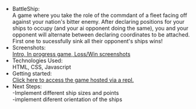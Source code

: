 <ul>
  <li>BattleShip: <br>
    A game where you take the role of the commdant of a fleet facing off against your nation's bitter enemy. After declaring positions for your ships to occupy (and your ai opponent doing the same), you and your opponent will alternate between declaring coordinates to be attached. First one to sucessfully sink all their opponent's ships wins!
  <li> Screenshots:<br>
    <a href="https://imgur.com/a/icRkJCO">Intro, In progress game, Loss/Win screenshots</a>
  <li> Technologies Used: <br>
    HTML, CSS, Javascript
  <li> Getting started:<br>
    <a href="https://replit.com/@AlexPoy/UnitOneProject-Battleship">Click here to access the game hosted via a repl.</a>
  <li> Next Steps: <br>
    -Implement different ship sizes and points<br>
    -implement diferent orientation of the ships<br>
</ul>